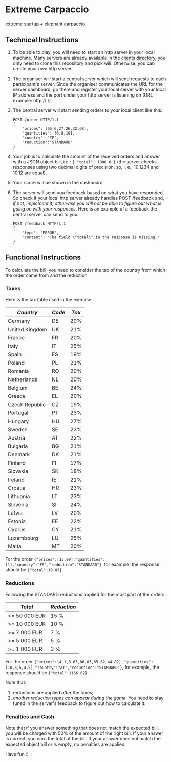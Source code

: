 # Extreme Carpaccio
[extreme startup](https://github.com/rchatley/extreme_startup) + [elephant carpaccio](https://docs.google.com/document/d/1TCuuu-8Mm14oxsOnlk8DqfZAA1cvtYu9WGv67Yj_sSk/pub)

## Technical Instructions
1. To be able to play, you will need to start an http server in your local machine. Many servers are already available in the [clients directory](https://github.com/dlresende/extreme-carpaccio/tree/master/clients), you only need to clone this repository and pick will. Otherwise, you can create your own http server.
2. The organiser will start a central server which will send requests to each participant's server. Since the organiser communicates the URL for the server dashboard, go there and register your local server with your local IP address and the port under your http server is listening on (URL example: http://<you IP address>:<port of your http server>/)
3. The central server will start sending orders to your local client like this:

    ```
    POST /order HTTP/1.1
    {
        "prices": [65.6,27.26,32.68],
        "quantities": [6,8,10],
        "country": "IE",
        "reduction":"STANDARD"
    }
    ```

4. Your job is to calculate the amount of the received orders and answer with a JSON object bill, i.e.: `{ "total": 1000.0 }` (the server checks responses using two decimal digits of precision, so, i. e., 10.1234 and 10.12 are equal).
5. Your score will be shown in the dashboard
6. The server will send you feedback based on what you have responded. So check if your local http server already handles POST /feedback and, *if not, implement it, otherwise you will not be able to figure out what is going on with your responses*. Here is an example of a feedback the central server can send to you:

    ```
    POST /feedback HTTP/1.1
    {
        "type": "ERROR",
        "content": "The field \"total\" in the response is missing."
    }
    ```
    
## Functional Instructions
To calculate the bill, you need to consider the tax of the country from which the order came from and the reduction.

### Taxes
Here is the tax table used in the exercise:

*Country* | *Code* | *Tax*
--- | --- | ---
Germany | DE | 20%
United Kingdom | UK | 21%
France | FR | 20%
Italy | IT | 25%
Spain | ES | 19%
Poland | PL | 21%
Romania | RO | 20%
Netherlands | NL | 20%
Belgium | BE | 24%
Greece | EL | 20%
Czech Republic | CZ | 19%
Portugal | PT | 23%
Hungary | HU | 27%
Sweden | SE | 23%
Austria | AT | 22%
Bulgaria | BG | 21%
Denmark | DK | 21%
Finland | FI | 17%
Slovakia | SK | 18%
Ireland | IE | 21%
Croatia | HR | 23%
Lithuania | LT | 23%
Slovenia | SI | 24%
Latvia | LV | 20%
Estonia | EE | 22%
Cyprus | CY | 21%
Luxembourg | LU | 25%
Malta | MT | 20%

For the order `{"prices":[15.99],"quantities":[1],"country":"ES","reduction":"STANDARD"}`, for example, the response should be `{"total":19.03}`.

### Reductions
Following the STANDARD reductions applied for the most part of the orders:

*Total* | *Reduction*
--- | ---
>= 50 000 EUR | 15 %
>= 10 000 EUR | 10 %
>= 7 000 EUR | 7 %
>= 5 000 EUR | 5 %
>= 1 000 EUR | 3 %

For the order `{"prices":[4.1,8.03,86.83,65.62,44.82],"quantities":[10,3,5,4,5],"country":"AT","reduction":"STANDARD"}`, for example, the response should be `{"total":1166.62}`.

Note that:

1. reductions are applied *after* the taxes;
2. *another reduction types can appear during the game*. You need to stay tuned in the server's feedback to figure out how to calculate it.

### Penalties and Cash
Note that if you answer something that does not match the expected bill, you will be charged with 50% of the amount of the right bill. If your answer is correct, you earn the total of the bill. If your answer does not match the expected object bill or is empty, no penalties are applied.

Have fun :)
